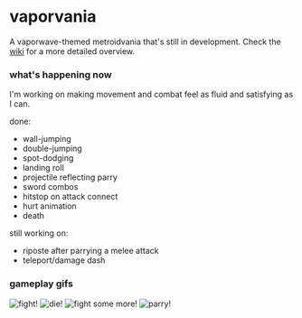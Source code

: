# vaporvania
A vaporwave-themed metroidvania that's still in development. Check the [wiki](https://github.com/adriangarza/vaporvania/wiki) for a more detailed overview.

### what's happening now
I'm working on making movement and combat feel as fluid and satisfying as I can.

done:
- wall-jumping
- double-jumping
- spot-dodging
- landing roll
- projectile reflecting parry
- sword combos
- hitstop on attack connect
- hurt animation
- death

still working on:
- riposte after parrying a melee attack
- teleport/damage dash

### gameplay gifs
![fight!](https://68.media.tumblr.com/1261cee952ae792a087b570e00352ace/tumblr_ouncb60VuC1tk26l4o1_r1_400.gif)
![die!](https://68.media.tumblr.com/893cbdd14b225fc5a40287c509d76a37/tumblr_ouv4n49nCm1tk26l4o1_400.gif)
![fight some more!](https://68.media.tumblr.com/6fc81e64f40611ba75ed299ec21504e1/tumblr_outf25Irw91tk26l4o1_400.gif)
![parry!](https://68.media.tumblr.com/93251a822ef19383f4e595d03308746d/tumblr_ouv39gbDUe1tk26l4o1_400.gif)
